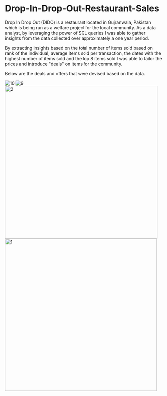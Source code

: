 # Drop-In-Drop-Out-Restaurant-Sales
Drop In Drop Out (DIDO) is a restaurant located in Gujranwala, Pakistan which is being run as a welfare project for the local community. As a data analyst, by leveraging the power of SQL queries I was able to gather insights from the data collected over approximately a one year period.

By extracting insights based on the total number of items sold based on rank of the individual, average items sold per transaction, the dates with the highest number of items sold and the top 8 items sold I was able to tailor the prices and introduce "deals" on items for the community. 

Below are the deals and offers that were devised based on the data.

![10](https://github.com/user-attachments/assets/1d7d1bfd-bdb0-4d33-acf7-42516d507534)
![9](https://github.com/user-attachments/assets/fe98a900-fb31-4f93-bc8e-66f9f0a1f44f)
<img width="489" alt="2" src="https://github.com/user-attachments/assets/8dc72e18-d1e1-4aac-b4a5-8361285bbae2" />
<img width="487" alt="1" src="https://github.com/user-attachments/assets/5301f9dd-0361-442f-8963-cb01ef447449" />
